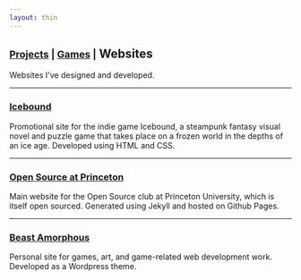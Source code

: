 ```yaml
---
layout: thin
---
```



## <small>[Projects](/projects) | [Games](/games) |</small> Websites 

Websites I've designed and developed.

---

### [Icebound](http://iceboundgame.com)

Promotional site for the indie game Icebound, a steampunk fantasy visual novel and puzzle game that takes place on a frozen world in the depths of an ice age. Developed using HTML and CSS.

---

### [Open Source at Princeton](http://opensourceatprinceton.github.io/)

Main website for the Open Source club at Princeton University, which is itself open sourced. Generated using Jekyll and hosted on Github Pages.

---

### [Beast Amorphous](http://beastamorphous.com)

Personal site for games, art, and game-related web development work. Developed as a Wordpress theme.